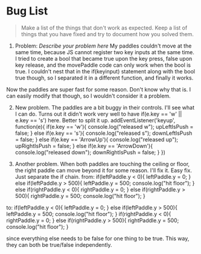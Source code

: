 # Bug List

> Make a list of the things that don't work as expected. Keep a list of things that you have fixed and try to document how you solved them.

1. Problem: *Describe your problem here* 
My paddles couldn't move at the same time, because JS cannot register two key inputs at the same time.
I tried to create a bool that became true upon the key press, false upon key release, and the movePaddle code can only work when the bool is true. I couldn't nest that in the if(keyinput) statement along with the bool true though, so I separated it in a different function, and finally it works.

Now the paddles are super fast for some reason. Don't know why that is. I can easily modify that though, so I wouldn't consider it a problem.

2. New problem. The paddles are a bit buggy in their controls. I'll see what I can do.
Turns out it didn't work very well to have if(e.key == 'w' || e.key == 's') here. Better to split it up.
addEventListener('keyup', function(e){
    if(e.key == 'w'){
        console.log("released w");
        upLeftIsPush = false;
    } else if(e.key == 's'){
        console.log("released s");
        downLeftIsPush = false;
    } else if(e.key == 'ArrowUp'){
        console.log("released up");
        upRightIsPush = false;
    } else if(e.key == 'ArrowDown'){
        console.log("released down");
        downRightIsPush = false;
    }
})

3. Another problem. When both paddles are touching the ceiling or floor, the right paddle can move beyond it for some reason. I'll fix it.
Easy fix. Just separate the if chain.
from:
    if(leftPaddle.y < 0){
        leftPaddle.y = 0;
    } else if(leftPaddle.y > 500){
        leftPaddle.y = 500;
        console.log("hit floor");
    } else if(rightPaddle.y < 0){
        rightPaddle.y = 0;
    } else if(rightPaddle.y > 500){
        rightPaddle.y = 500;
        console.log("hit floor");
    }

to:
    if(leftPaddle.y < 0){
        leftPaddle.y = 0;
    } else if(leftPaddle.y > 500){
        leftPaddle.y = 500;
        console.log("hit floor");
    }
    if(rightPaddle.y < 0){
        rightPaddle.y = 0;
    } else if(rightPaddle.y > 500){
        rightPaddle.y = 500;
        console.log("hit floor");
    }

since everything else needs to be false for one thing to be true. This way, they can both be true/false independently.